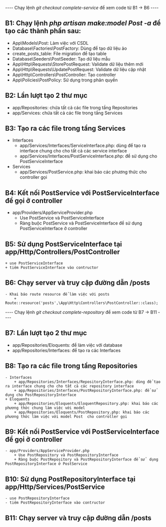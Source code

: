 ---- Chạy lệnh *git checkout complete-service* để xem code từ B1 -> B6 ----

## B1: Chạy lệnh *php artisan make:model Post -a* để tạo các thành phần sau:
- App\Models\Post: Làm việc với CSDL
- Database\Factories\PostFactory: Dùng để tạo dữ liệu ảo
- create_posts_table: File migration để tạo table
- Database\Seeders\PostSeeder: Tạo dữ liệu mẫu
- App\Http\Requests\StorePostRequest: Validate dữ liệu thêm mới
- App\Http\Requests\UpdatePostRequest: Validate dữ liệu cập nhật
- App\Http\Controllers\PostController: Tạo controller
- App\Policies\PostPolicy: Sử dụng trong phân quyền

## B2: Lần lượt tạo 2 thư mục 
- app/Repositories: chứa tất cả các file trong tầng Repositories
- app/Services: chứa tất cả các file trong tầng Services

## B3: Tạo ra các file trong tầng Services
- Interfaces
    + app/Services/Interfaces/ServiceInterface.php: dùng để tạo ra interface chung cho cho tất cả các service interface
    + app/Services/Interfaces/PostServiceInterface.php: để sử dụng cho PostServiceInterface
- Services
    + app/Services/PostService.php: khai báo các phương thức cho controller gọi

## B4: Kết nối PostService với PostServiceInterface để gọi ở controller
- app/Providers/AppServiceProvider.php
    + Use PostService và PostServiceInterface
    + Ràng buộc PostService và PostServiceInterface để sử dụng PostServiceInterface ở controller

## B5: Sử dụng PostServiceInterface tại app/Http/Controllers/PostController
    + use PostServiceInterface
    + tiêm PostServiceInterface vào contructor

## B6: Chạy server và truy cập đường dẫn /posts
    - Khai báo route resource để làm việc với posts
        + Route::resource('posts',\App\Http\Controllers\PostController::class);

---- Chạy lệnh *git checkout complete-repository* để xem code từ B7 -> B11 ----

## B7: Lần lượt tạo 2 thư mục
- app/Repositories/Eloquents: để làm việc với database
- app/Repositories/Interfaces: để tạo ra các Interfaces

## B8: Tạo ra các file trong tầng Repositories
    - Interfaces
        + app/Repositories/Interfaces/RepositoryInterface.php: dùng để tạo ra interface chung cho cho tất cả các repository interface
        + app/Repositories/Interfaces/PostRepositoryInterface.php: để sử dụng cho PostRepositoryInterface
    + Eloquents
        + app/Repositories/Eloquents/EloquentRepository.php: khai báo các phương thức chung làm việc với model
        + app/Repositories/Eloquents/PostRepository.php: khai báo các phương thức làm việc với model Post  cho controller gọi

## B9: Kết nối PostService với PostServiceInterface để gọi ở controller
    - app/Providers/AppServiceProvider.php 
        + Use PostRepository và PostRepositoryInterface
        + Ràng buộc PostRepository và PostRepositoryInterface để sử  dụng PostRepositoryInterface ở PostService

## B10: Sử dụng PostRepositoryInterface tại app/Http/Services/PostService
    - use PostRepositoryInterface
    - tiêm PostRepositoryInterface vào contructor

## B11: Chạy server và truy cập đường dẫn /posts
